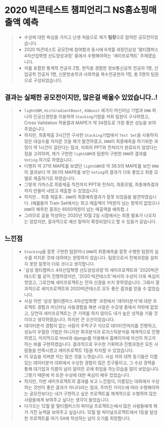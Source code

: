 # 2020 빅콘테스트 챔피언리그 NS홈쇼핑매출액 예측 

> - 수상에 대한 욕심을 가지고 난생 처음으로 제가 **팀장**으로 참여한 공모전이었습니다. 
> - 2020 빅콘테스트 공모전에 참여함과 동시에 6개월 과정인삼성 '멀티캠퍼스 4차산업혁명 선도양성과정' 중에서 수행해야하는 '세미프로젝트' 주제였습니다.
> - 저를 포함한 통계학 전공자 2명, 현직을 경험한 정보통신공학 전공자 1명, 산업공학 전공자 1명, 신문방송학과 사회학을 복수전공한자 1명, 총 5명의 팀원으로 구성되었습니다.







## 결과는 실패한 공모전이지만, 많은걸 배울수 있었습니다..!

> - `lightGBM`, `HistGradientBoost`, `XGBoost` 세가지 머신러닝 기법과 `DNN` 하나의 인공신경망을 이용하여 `Stacking`기법을 저희 팀원이 구사하였고, Cross Validation 적용결과 MAPE가 약 34정도로 가장 좋은 성능을 보여주었습니다. 
> - 하지만, 최종제출 3시간전 구사한 `Stacking`기법에서 `Test Set`을 사용하지 않은 대실수를 저지른 것을 제가 발견하였고, `DNN`이 최종예측을 하기위한 과정이 약 1시간이 걸린다는 점과, 저희의 PPT와 전처리가 완료되지 않았다는 점을 고려하여, 제가 구현한 `lightGBM`과 팀원이 구현한 `DNN`의 결과를 `Voting` 하기로 하였습니다.
> -  다행히 약 37의 MAPE를 보였던 `lightGBM`과 약 36.5의 MAPE를 보인 `DNN`의 결과보다 약 36.1의 MAPE를 보인 `Voting`의 결과가 더욱 좋았고 최종 모델로 제출하기로 하였습니다.
> - 그렇게 가까스로 최종제출 직전까지 PPT와 전처리, 최종모델, 최종예측결과까지 만들어 내었고 제출할 수 있었습니다.
> - 하지만... 최종 제출후.. `DNN`의 최종예측결과가 잘못 되었음을 발견하였습니다. (예를들어 Train Set에서는 최고 매출액이 1억원이 넘는 항목이 없었으나 `DNN`이 예측한 결과는 6000억원이 넘는 매출액을 예측함..) 
> - 그러므로 글을 작성하는 2020년 10월 2일 시점에서는 최종 발표가 나오지는 않았지만, 결과적으로 예선 탈락이 확정되었다고 할 수 있을거 같습니다.





## 느낀점

> - `Stacking`을 잘못 구현한 팀원이나 `DNN`의 최종예측을 잘못 수행한 팀원의 실수를 저지른 것에 대하여는 원망하지 않습니다. 팀장으로서 전체과정을 살피지 못한 잘못이 더욱 크다고 생각합니다. 
> - '삼성 멀티캠퍼스 4차산업혁명 선도양성과정'의 세미프로젝트와 '2020빅콘테스트'를 같이 진행하였지만, '2020 빅콘테스트'에서의 수상이 더욱 욕심이 컷었고, 그로인해 세미프로젝트는 전혀 신경을 쓰지 못하였습니다. 그래서 결과적으로 세미프로젝트와 2020빅콘테스트 모두 좋은 결과를 얻을 수 없었습니다. 
> - 사실 이번 '삼성 멀티캠퍼스 4차산업혁명' 과정에서 '데이터분석'에 대한 프로젝트 경험과 머신러닝 사용경험을 해본 사람은 수강생 중에서 저밖에 없었고, 당연히 세미프로젝트는 큰 기여를 하지 않아도 내가 높은 성적을 거둘 것이라고 생각하였습니다. 하지만 큰 오산이었습니다. 
> - 데이터분석 경험이 없는 사람이 주먹구구 식으로 데이터전처리를 진행하고, 성능이 우월한 기법은 아니지만 회귀분석과 로지스틱분석을 체계적으로 진행하였고, 마지막으로 html과 django를 이용해서 홈페이지에 자신이 하고자 하는 바를 구현하였습니다. 결과적으로 우수한 기획력과 진행과정은 모든 사람들을 만족시켰고 세미프로젝트 1등을 차지할 수 있었습니다.
> - 이 모습을 지켜본 저는 많은 것을 느꼇습니다. 사실 저의 대학 동기들은 이름 있는 데이터분석 대회에서 수상한 경험이 많은 친구들이고, 그 수상 경력을 통해 대기업과 이름이 널리 알려진 곳에 취업을 하는모습을 많이 보았습니다. 그렇기 때문에 저 또한 수상에 대한 욕심이 매우 컸었습니다. 
> - 하지만, 이번 세미프로젝트의 결과를 보고 느낀점이, 이름있는 대회에서 수상하는 것만이 좋은 결과가 아니다라는 점과, 주어진 가이드에 따라 수행해야하는 공모전보다는 내가 구현하고 싶은 프로젝트를 체계적으로 수행하여 많은 사람들에게 보여주고 싶다는 생각이 들었습니다.
> - 다가오는 12월 말 멀티캠퍼스의 파이널 프로젝트는에서 많은 사람들에게 제가 가진 능력을 보여주고 싶습니다. 12월 말 파이널프로젝트에서 1등을 달성한 프로젝트를 여기 Git에 작성하는 날이 오기를 희망합니다.

